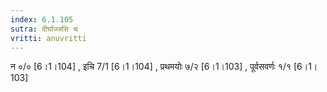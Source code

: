 ```yaml
---
index: 6.1.105
sutra: दीर्घाज्जसि च
vritti: anuvritti
---
```


न ०/० [6।1।104] , इचि 7/1 [6।1।104] , प्रथमयोः ७/२ [6।1।103] , पूर्वसवर्णः १/१ [6।1।103]